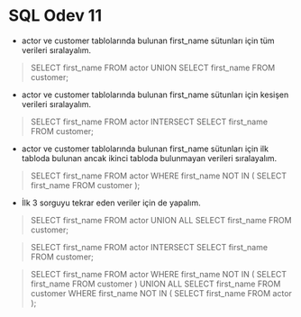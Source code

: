 # SQL Odev 11

- actor ve customer tablolarında bulunan first_name sütunları için tüm verileri sıralayalım.

>SELECT first_name FROM actor UNION SELECT first_name FROM customer;


- actor ve customer tablolarında bulunan first_name sütunları için kesişen verileri sıralayalım.

>SELECT first_name FROM actor INTERSECT SELECT first_name FROM customer;


-  actor ve customer tablolarında bulunan first_name sütunları için ilk tabloda bulunan ancak ikinci tabloda bulunmayan verileri sıralayalım.

>SELECT first_name FROM actor WHERE first_name NOT IN ( SELECT first_name FROM customer );


-  İlk 3 sorguyu tekrar eden veriler için de yapalım.

>SELECT first_name FROM actor UNION ALL SELECT first_name FROM customer;

>SELECT first_name FROM actor INTERSECT SELECT first_name FROM customer;

>SELECT first_name
FROM actor
WHERE first_name NOT IN (
    SELECT first_name
    FROM customer
)
UNION ALL
SELECT first_name
FROM customer
WHERE first_name NOT IN (
    SELECT first_name
    FROM actor
);
